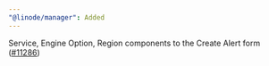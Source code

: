 ```yaml
---
"@linode/manager": Added
---
```


Service, Engine Option, Region components to the Create Alert form ([#11286](https://github.com/linode/manager/pull/11286))
